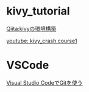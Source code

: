 # kivy_tutorial
[Qiita:kivyの環境構築](https://qiita.com/APTX4869_0121/items/d595d0a7bed91123e01d)

[youtube: kivy_crash course1](https://www.youtube.com/watch?v=F7UKmK9eQLY&list=PLdNh1e1kmiPP4YApJm8ENK2yMlwF1_edq)



# VSCode
[Visual Studio CodeでGitを使う](https://azriton.github.io/2017/08/23/Visual-Studio-Code%E3%81%A7Git%E3%82%92%E4%BD%BF%E3%81%86/)
